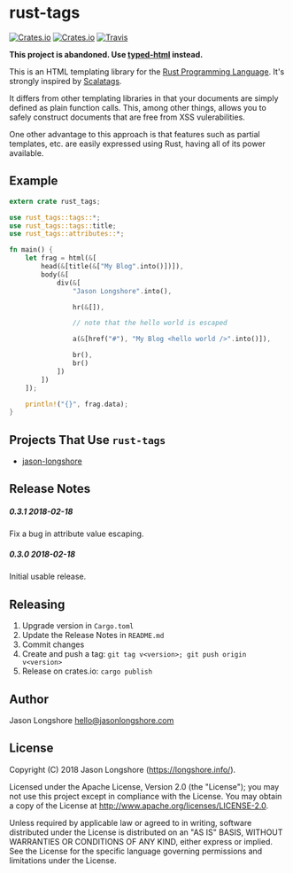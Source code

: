 # rust-tags

[![Crates.io](https://img.shields.io/crates/v/rust-tags.svg?style=flat-square)](https://crates.io/crates/rust-tags)
[![Crates.io](https://img.shields.io/crates/d/rust-tags.svg?style=flat-square)](https://crates.io/crates/rust-tags)
[![Travis](https://img.shields.io/travis/longshorej/rust-tags.svg?style=flat-square)](https://travis-ci.org/longshorej/rust-tags)

**This project is abandoned. Use [typed-html](https://crates.io/crates/typed-html) instead.**

This is an HTML templating library for the [Rust Programming Language](https://www.rust-lang.org/en-US/). It's strongly inspired by [Scalatags](https://github.com/lihaoyi/scalatags/).

It differs from other templating libraries in that your documents are simply defined as plain function calls. This, among other things, allows you to safely construct documents that are free from XSS vulerabilities.

One other advantage to this approach is that features such as partial templates, etc. are easily expressed using Rust, having all of its power available.

## Example

```rust
extern crate rust_tags;

use rust_tags::tags::*;
use rust_tags::tags::title;
use rust_tags::attributes::*;

fn main() {
    let frag = html(&[
        head(&[title(&["My Blog".into()])]),
        body(&[
            div(&[
                "Jason Longshore".into(),

                hr(&[]),

                // note that the hello world is escaped

                a(&[href("#"), "My Blog <hello world />".into()]),

                br(),
                br()
            ])
        ])
    ]);

    println!("{}", frag.data);
}
```

## Projects That Use `rust-tags`

* [jason-longshore](https://github.com/longshorej/jason-longshore)

## Release Notes

##### 0.3.1 2018-02-18

Fix a bug in attribute value escaping.

##### 0.3.0 2018-02-18

Initial usable release.

## Releasing

1) Upgrade version in `Cargo.toml`
5) Update the Release Notes in `README.md`
2) Commit changes
3) Create and push a tag: ```git tag v<version>; git push origin v<version>```
4) Release on crates.io: ```cargo publish```

## Author

Jason Longshore <hello@jasonlongshore.com>

## License

Copyright (C) 2018 Jason Longshore (https://longshore.info/).

Licensed under the Apache License, Version 2.0 (the "License"); you may not use this project except in compliance with the License. You may obtain a copy of the License at http://www.apache.org/licenses/LICENSE-2.0.

Unless required by applicable law or agreed to in writing, software distributed under the License is distributed on an "AS IS" BASIS, WITHOUT WARRANTIES OR CONDITIONS OF ANY KIND, either express or implied. See the License for the specific language governing permissions and limitations under the License.
